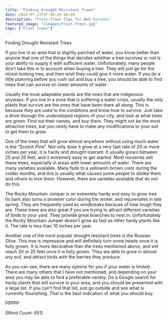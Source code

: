```yaml
---
title: "Finding Drought Resistant Trees"
date: 2020-07-23T07:40:29-08:00
description: "Fruit-Trees Tips for Web Success"
featured_image: "/images/Fruit-Trees.jpg"
tags: ["Fruit Trees"]
---
```


Finding Drought Resistant Trees

If you live in an area that is slightly parched of water, you know better than anyone that one of the things that decides whether a tree survives or not is your ability to supply it with sufficient water. Unfortunately, many people don’t take this in to account when buying a tree. They will just go for the nicest looking tree, and then wish they could give it more water. If you do a little planning before you rush out and buy a tree, you should be able to find trees that can survive on lower amounts of water.

Usually the most adaptable plants are the ones that are indigenous anyways. If you live in a zone that is suffering a water crisis, usually the only plants that survive are the ones that have been there all along. This is because they are used to the conditions and know how to survive. Just take a drive through the undeveloped regions of your city, and look at what trees are green. Find out their names, and buy them. They might not be the most attractive trees, but you rarely have to make any modifications to your soil to get them to grow.

One of the trees that will grow almost anywhere without using much water is the “Scotch Pine”. Not only does it grow at a very fast rate of 20 or more inches per year, it is hardy and drought tolerant. It usually grows between 25 and 35 feet, and it extremely easy to get started. Most nurseries sell these trees, especially in areas with lower amounts of water. There are many varieties available. Many fade to a yellowish brown color during the colder months, and this is usually what causes some people to dislike them and others to love them. However, there are varieties available that do not do this.

The Rocky Mountain Juniper is an extremely hardy and easy to grow tree. Its bark also turns a browner color during the winter, and rejuvenates in late spring. They are frequently used as windbreaks because of how tough they are. These trees are also great if you are trying to attract different varieties of birds to your yard. They provide great branches to nest in. Unfortunately the Rocky Mountain Juniper doesn’t grow as fast as other hardy plants like it. The rate is less than 10 inches per year.

Another one of the most popular drought resistant trees is the Russian Olive. This tree is impressive and will definitely turn some heads once it is fully grown. It is more decorative than the trees mentioned above, and will reach 20 or 25 feet once it is fully grown. They are able to grow in almost any soil, and attract birds with the berries they produce.

As you can see, there are many options for you if your water is limited. There are many others that I have not mentioned, and depending on your area you may be able to find a preferable variety. Do a Google search for hardy plants that will survive in your area, and you should be presented with a large list. If you can’t find that list, just go outside and see what is currently flourishing. That is the best indication of what you should buy.

PPPPP

(Word Count: 651)
